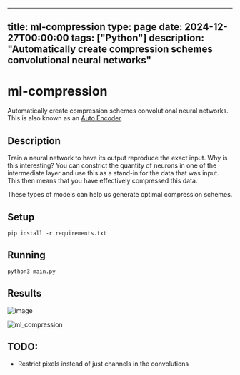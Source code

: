 
---
title: ml-compression
type: page
date: 2024-12-27T00:00:00
tags: ["Python"]
description: "Automatically create compression schemes convolutional neural networks"
---


# ml-compression

Automatically create compression schemes convolutional neural networks. This is also known as an [Auto Encoder](https://en.wikipedia.org/wiki/Autoencoder).

## Description

Train a neural network to have its output reproduce the exact input. Why is this interesting? You can constrict the quantity of neurons in one of the intermediate layer and use this as a stand-in for the data that was input. This then means that you have effectively compressed this data.

These types of models can help us generate optimal compression schemes.

## Setup
```
pip install -r requirements.txt
```

## Running
```
python3 main.py
```

## Results

![image](https://github.com/user-attachments/assets/86069543-ec8c-46b8-a559-116e5f2c77b4)

![ml_compression](https://github.com/user-attachments/assets/6fb1696b-4d7a-466c-be76-0b2768cbd645)

## TODO:
- Restrict pixels instead of just channels in the convolutions
